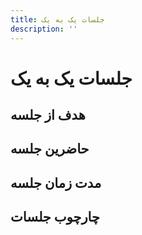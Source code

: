 ```yaml
---
title: جلسات یک به یک
description: ''
---
```


# جلسات یک به یک

## هدف از جلسه

## حاضرین جلسه

## مدت زمان جلسه

## چارچوب جلسات
